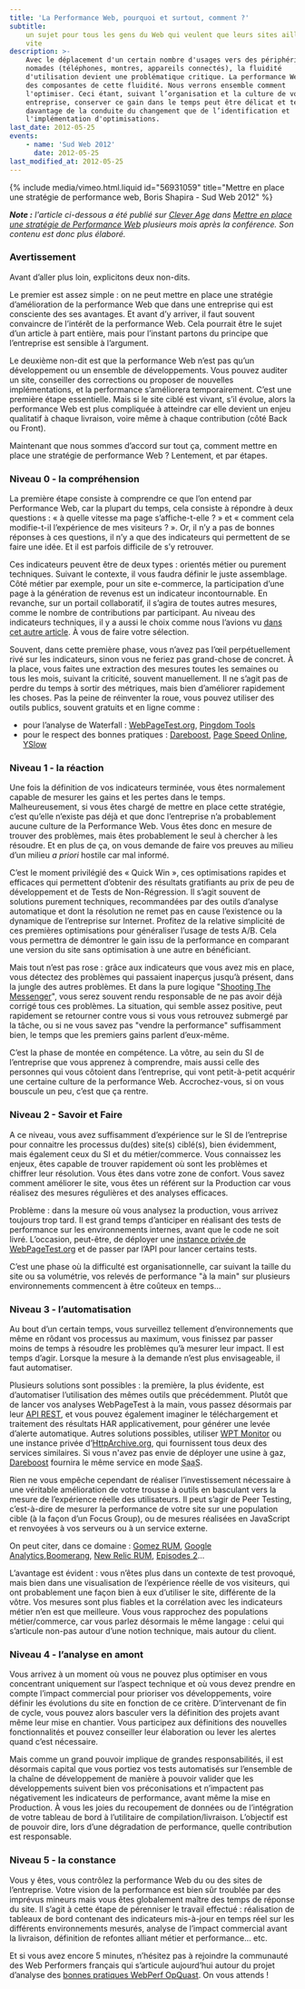 ```yaml
---
title: 'La Performance Web, pourquoi et surtout, comment ?'
subtitle:
    un sujet pour tous les gens du Web qui veulent que leurs sites aillent plus
    vite
description: >-
    Avec le déplacement d'un certain nombre d'usages vers des périphérique
    nomades (téléphones, montres, appareils connectés), la fluidité
    d'utilisation devient une problématique critique. La performance Web est une
    des composantes de cette fluidité. Nous verrons ensemble comment
    l'optimiser. Ceci étant, suivant l’organisation et la culture de votre
    entreprise, conserver ce gain dans le temps peut être délicat et tenir
    davantage de la conduite du changement que de l’identification et
    l'implémentation d'optimisations.
last_date: 2012-05-25
events:
    - name: 'Sud Web 2012'
      date: 2012-05-25
last_modified_at: 2012-05-25
---
```


{% include media/vimeo.html.liquid id="56931059" title="Mettre en place une strat&eacute;gie de performance web, Boris Shapira - Sud Web 2012" %}

<em class="canonical">**Note&nbsp;:** l'article ci-dessous a été publié sur
[Clever Age](https://www.clever-age.com/fr/) dans
[Mettre en place une stratégie de Performance Web](https://blog.clever-age.com/fr/2012/11/16/comment-mettre-en-place-une-strategie-de-performance-web/)
plusieurs mois après la conférence. Son contenu est donc plus élaboré.</em>

### Avertissement

Avant d’aller plus loin, explicitons deux non-dits.

Le premier est assez simple : on ne peut mettre en place une stratégie
d’amélioration de la performance Web que dans une entreprise qui est consciente
des ses avantages. Et avant d’y arriver, il faut souvent convaincre de l’intérêt
de la performance Web. Cela pourrait être le sujet d’un article à part entière,
mais pour l’instant partons du principe que l’entreprise est sensible à
l’argument.

Le deuxième non-dit est que la performance Web n’est pas qu’un développement ou
un ensemble de développements. Vous pouvez auditer un site, conseiller des
corrections ou proposer de nouvelles implémentations, et la performance
s’améliorera temporairement. C’est une première étape essentielle. Mais si le
site ciblé est vivant, s’il évolue, alors la performance Web est plus compliquée
à atteindre car elle devient un enjeu qualitatif à chaque livraison, voire même
à chaque contribution (côté Back ou Front).

Maintenant que nous sommes d’accord sur tout ça, comment mettre en place une
stratégie de performance Web ? Lentement, et par étapes.

### Niveau 0 - la compréhension

La première étape consiste à comprendre ce que l’on entend par Performance Web,
car la plupart du temps, cela consiste à répondre à deux questions : « à quelle
vitesse ma page s’affiche-t-elle ? » et « comment cela modifie-t-il l’expérience
de mes visiteurs ? ». Or, il n’y a pas de bonnes réponses à ces questions, il
n’y a que des indicateurs qui permettent de se faire une idée. Et il est parfois
difficile de s’y retrouver.

Ces indicateurs peuvent être de deux types : orientés métier ou purement
techniques. Suivant le contexte, il vous faudra définir le juste assemblage.
Côté métier par exemple, pour un site e-commerce, la participation d’une page à
la génération de revenus est un indicateur incontournable. En revanche, sur un
portail collaboratif, il s’agira de toutes autres mesures, comme le nombre de
contributions par participant. Au niveau des indicateurs techniques, il y a
aussi le choix comme nous l’avions vu
[dans cet autre article](https://blog.clever-age.com/fr/2012/07/31/webperf-a-quelle-vitesse-ma-page-se-charge-t-elle/).
À vous de faire votre sélection.

Souvent, dans cette première phase, vous n’avez pas l’œil perpétuellement rivé
sur les indicateurs, sinon vous ne feriez pas grand-chose de concret. À la
place, vous faites une extraction des mesures toutes les semaines ou tous les
mois, suivant la criticité, souvent manuellement. Il ne s’agit pas de perdre du
temps à sortir des métriques, mais bien d’améliorer rapidement les choses. Pas
la peine de réinventer la roue, vous pouvez utiliser des outils publics, souvent
gratuits et en ligne comme :

-   pour l’analyse de Waterfall :
    [WebPageTest.org](http://www.webpagetest.org/),
    [Pingdom Tools](http://tools.pingdom.com/fpt/)
-   pour le respect des bonnes pratiques :
    [Dareboost](https://www.dareboost.com/ 'Analyse de site Web, Test de Performance et Audit qualité - DareBoost'),
    [Page Speed Online](https://developers.google.com/speed/pagespeed/insights/),
    [YSlow](https://developer.yahoo.com/yslow/)

### Niveau 1 - la réaction

Une fois la définition de vos indicateurs terminée, vous êtes normalement
capable de mesurer les gains et les pertes dans le temps. Malheureusement, si
vous êtes chargé de mettre en place cette stratégie, c’est qu’elle n’existe pas
déjà et que donc l’entreprise n’a probablement aucune culture de la Performance
Web. Vous êtes donc en mesure de trouver des problèmes, mais êtes probablement
le seul à chercher à les résoudre. Et en plus de ça, on vous demande de faire
vos preuves au milieu d’un milieu _a priori_ hostile car mal informé.

C’est le moment privilégié des « Quick Win », ces optimisations rapides et
efficaces qui permettent d’obtenir des résultats gratifiants au prix de peu de
développement et de Tests de Non-Régression. Il s’agit souvent de solutions
purement techniques, recommandées par des outils d’analyse automatique et dont
la résolution ne remet pas en cause l’existence ou la dynamique de l’entreprise
sur Internet. Profitez de la relative simplicité de ces premières optimisations
pour généraliser l’usage de tests A/B. Cela vous permettra de démontrer le gain
issu de la performance en comparant une version du site sans optimisation à une
autre en bénéficiant.

Mais tout n’est pas rose : grâce aux indicateurs que vous avez mis en place,
vous détectez des problèmes qui passaient inaperçus jusqu’à présent, dans la
jungle des autres problèmes. Et dans la pure logique
"[Shooting The Messenger](http://en.wikipedia.org/wiki/Shooting_the_messenger)",
vous serez souvent rendu responsable de ne pas avoir déjà corrigé tous ces
problèmes. La situation, qui semble assez positive, peut rapidement se retourner
contre vous si vous vous retrouvez submergé par la tâche, ou si ne vous savez
pas "vendre la performance" suffisamment bien, le temps que les premiers gains
parlent d’eux-même.

C’est la phase de montée en compétence. La vôtre, au sein du SI de l’entreprise
que vous apprenez à comprendre, mais aussi celle des personnes qui vous côtoient
dans l’entreprise, qui vont petit-à-petit acquérir une certaine culture de la
performance Web. Accrochez-vous, si on vous bouscule un peu, c’est que ça
rentre.

### Niveau 2 - Savoir et Faire

A ce niveau, vous avez suffisamment d’expérience sur le SI de l’entreprise pour
connaitre les processus du(des) site(s) ciblé(s), bien évidemment, mais
également ceux du SI et du métier/commerce. Vous connaissez les enjeux, êtes
capable de trouver rapidement où sont les problèmes et chiffrer leur résolution.
Vous êtes dans votre zone de confort. Vous savez comment améliorer le site, vous
êtes un référent sur la Production car vous réalisez des mesures régulières et
des analyses efficaces.

Problème : dans la mesure où vous analysez la production, vous arrivez toujours
trop tard. Il est grand temps d’anticiper en réalisant des tests de performance
sur les environnements internes, avant que le code ne soit livré. L’occasion,
peut-être, de déployer une
[instance privée de WebPageTest.org](https://sites.google.com/a/webpagetest.org/docs/private-instances)
et de passer par l’API pour lancer certains tests.

C’est une phase où la difficulté est organisationnelle, car suivant la taille du
site ou sa volumétrie, vos relevés de performance "à la main" sur plusieurs
environnements commencent à être coûteux en temps…

### Niveau 3 - l’automatisation

Au bout d’un certain temps, vous surveillez tellement d’environnements que même
en rôdant vos processus au maximum, vous finissez par passer moins de temps à
résoudre les problèmes qu’à mesurer leur impact. Il est temps d’agir. Lorsque la
mesure à la demande n’est plus envisageable, il faut automatiser.

Plusieurs solutions sont possibles : la première, la plus évidente, est
d’automatiser l’utilisation des mêmes outils que précédemment. Plutôt que de
lancer vos analyses WebPageTest à la main, vous passez désormais par leur
[API REST](https://sites.google.com/a/webpagetest.org/docs/advanced-features/webpagetest-restful-apis),
et vous pouvez également imaginer le téléchargement et traitement des résultats
HAR applicativement, pour générer une levée d’alerte automatique. Autres
solutions possibles, utiliser [WPT Monitor](http://www.wptmonitor.org/) ou une
instance privée d’[HttpArchive.org](http://httparchive.org/), qui fournissent
tous deux des services similaires. Si vous n'avez pas envie de déployer une
usine à gaz,
[Dareboost](https://www.dareboost.com/ 'Analyse de site Web, Test de Performance et Audit qualité - DareBoost')
fournira le même service en mode
<abbr title="Software as a Service" lang="en">SaaS</abbr>.

Rien ne vous empêche cependant de réaliser l’investissement nécessaire à une
véritable amélioration de votre trousse à outils en basculant vers la mesure de
l’expérience réelle des utilisateurs. Il peut s’agir de Peer Testing,
c’est-à-dire de mesurer la performance de votre site sur une population cible (à
la façon d’un Focus Group), ou de mesures réalisées en JavaScript et renvoyées à
vos serveurs ou à un service externe.

On peut citer, dans ce domaine :
[Gomez RUM](http://www.compuware.com/en_us/application-performance-management/products/user-experience-management/real-user-monitoring-enterprise.html),
[Google Analytics](http://www.google.com/intl/fr/analytics/),[Boomerang](http://www.lognormal.com/boomerang/doc/),
[New Relic RUM](http://newrelic.com/browser-monitoring),
[Episodes 2](http://stevesouders.com/episodes2/)…

L’avantage est évident : vous n’êtes plus dans un contexte de test provoqué,
mais bien dans une visualisation de l’expérience réelle de vos visiteurs, qui
ont probablement une façon bien à eux d’utiliser le site, différente de la
vôtre. Vos mesures sont plus fiables et la corrélation avec les indicateurs
métier n’en est que meilleure. Vous vous rapprochez des populations
métier/commerce, car vous parlez désormais le même langage : celui qui
s’articule non-pas autour d’une notion technique, mais autour du client.

### Niveau 4 - l’analyse en amont

Vous arrivez à un moment où vous ne pouvez plus optimiser en vous concentrant
uniquement sur l’aspect technique et où vous devez prendre en compte l’impact
commercial pour prioriser vos développements, voire définir les évolutions du
site en fonction de ce critère. D’intervenant de fin de cycle, vous pouvez alors
basculer vers la définition des projets avant même leur mise en chantier. Vous
participez aux définitions des nouvelles fonctionnalités et pouvez conseiller
leur élaboration ou lever les alertes quand c’est nécessaire.

Mais comme un grand pouvoir implique de grandes responsabilités, il est
désormais capital que vous portiez vos tests automatisés sur l’ensemble de la
chaîne de développement de manière à pouvoir valider que les développements
suivent bien vos préconisations et n’impactent pas négativement les indicateurs
de performance, avant même la mise en Production. À vous les joies du
recoupement de données ou de l’intégration de votre tableau de bord à
l’utilitaire de compilation/livraison. L’objectif est de pouvoir dire, lors
d’une dégradation de performance, quelle contribution est responsable.

### Niveau 5 - la constance

Vous y êtes, vous contrôlez la performance Web du ou des sites de l’entreprise.
Votre vision de la performance est bien sûr troublée par des imprévus mineurs
mais vous êtes globalement maître des temps de réponse du site. Il s’agit à
cette étape de pérenniser le travail effectué : réalisation de tableaux de bord
contenant des indicateurs mis-à-jour en temps réel sur les différents
environnements mesurés, analyse de l’impact commercial avant la livraison,
définition de refontes alliant métier et performance… etc.

Et si vous avez encore 5 minutes, n’hésitez pas à rejoindre la communauté des
Web Performers français qui s’articule aujourd’hui autour du projet d’analyse
des
[bonnes pratiques WebPerf OpQuast](https://checklists.opquast.com/webperf/workshops/status/discussion).
On vous attends !
